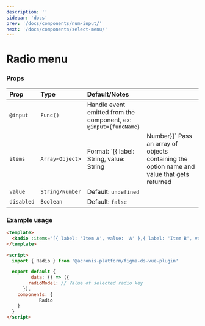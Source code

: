 ```yaml
---
description: ''
sidebar: 'docs'
prev: '/docs/components/num-input/'
next: '/docs/components/select-menu/'
---
```


# Radio menu

<ComponentWrapper>
<Radio
    :items="[{ label: 'Item A', value: 'A' },{ label: 'Item B', value: 'B' }]"
/>
</ComponentWrapper>

### Props

| Prop       | Type            | Default/Notes                                                    |                                                                                            |
| :--------- | :-------------- | :--------------------------------------------------------------- | ------------------------------------------------------------------------------------------ |
| `@input`   | `Func()`        | Handle event emitted from the component, ex: `@input={funcName}` |                                                                                            |
| `items`    | `Array<Object>` | Format: `[{ label: String, value: String                         | Number}]` Pass an array of objects containing the option name and value that gets returned |
| `value`    | `String/Number` | Default: `undefined`                                             |                                                                                            |
| `disabled` | `Boolean`       | Default: `false`                                                 |                                                                                            |

### Example usage

```html
<template>
  <Radio :items="[{ label: 'Item A', value: 'A' },{ label: 'Item B', value: 'B' }]" v-model="radioModel" />
</template>

<script>
  import { Radio } from '@acronis-platform/figma-ds-vue-plugin'

  export default {
         data: () => ({
        radioModel: // Value of selected radio key
      }),
    components: {
            Radio
    }
  }
</script>
```
